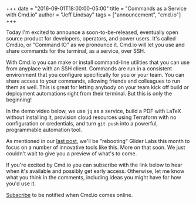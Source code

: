 +++
date = "2016-09-01T18:00:00-05:00"
title = "Commands as a Service with Cmd.io"
author = "Jeff Lindsay"
tags = ["announcement", "cmd.io"]
+++

Today I'm excited to announce a soon-to-be-released, eventually open source
product for developers, operators, and power users. It's called Cmd.io, or
"Command IO" as we pronounce it. Cmd.io will let you use and share commands for
the terminal, as a service, over SSH.

<!--more-->

With Cmd.io you can make or install command-line utilities that you can use
from anyplace with an SSH client. Commands are run in a consistent environment
that you configure specifically for you or your team. You can share access to
your commands, allowing friends and colleagues to run them as well. This is
great for letting anybody on your team kick off build or deployment automations
right from their terminal. But this is only the beginning!

In the demo video below, we use `jq` as a service, build a PDF with LaTeX
without installing it, provision cloud resources using
Terraform with no configuration or credentials, and
turn `git push` into a powerful, programmable automation tool.

<div class="ui embed" data-source="vimeo" data-id="181089646"></div>

As mentioned in our [last
post](/devlog/2016/quiet-accomplishments-gliderlabs-v1/), we'll be "rebooting"
Glider Labs this month to focus on a number of innovative tools like this. More
on that soon. We just couldn't wait to give you a preview of what's to come.

If you're excited by Cmd.io you can subscribe with the link below to hear when it's
available and possibly get early access. Otherwise,
let me know what you think in the comments, including ideas you might have for
how you'd use it.

<div class="ui info message">
  <i class="mail icon"></i><a href="http://eepurl.com/cdWjaX">Subscribe</a>
  to be notified when Cmd.io comes online.

</div>
